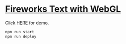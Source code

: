 # [Fireworks Text with WebGL](https://webgl.github.io/fireworks-text)

Click [HERE](https://webgl.github.io/fireworks-text) for demo.

```bash
npm run start
npm run deploy
```
